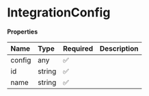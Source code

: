 # IntegrationConfig

**Properties**

| Name   | Type   | Required | Description |
| :----- | :----- | :------- | :---------- |
| config | any    | ✅       |             |
| id     | string | ✅       |             |
| name   | string | ✅       |             |
